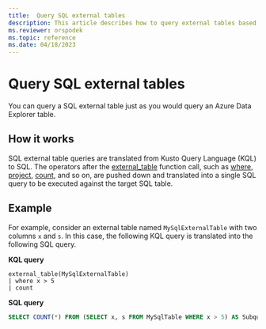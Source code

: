 ```yaml
---
title:  Query SQL external tables
description: This article describes how to query external tables based on SQL tables.
ms.reviewer: orspodek
ms.topic: reference
ms.date: 04/18/2023
---
```


# Query SQL external tables

You can query a SQL external table just as you would query an Azure Data Explorer table.

## How it works

SQL external table queries are translated from Kusto Query Language (KQL) to SQL. The operators after the [external_table](../query/externaltablefunction.md) function call, such as [where](../query/whereoperator.md), [project](../query/projectoperator.md), [count](../query/countoperator.md), and so on, are pushed down and translated into a single SQL query to be executed against the target SQL table.

## Example

For example, consider an external table named `MySqlExternalTable` with two columns `x` and `s`. In this case, the following KQL query is translated into the following SQL query.

**KQL query**

```kusto
external_table(MySqlExternalTable)
| where x > 5 
| count
```

**SQL query**

```SQL
SELECT COUNT(*) FROM (SELECT x, s FROM MySqlTable WHERE x > 5) AS Subquery1
```
